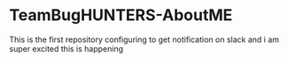 # TeamBugHUNTERS-AboutME
This is the first repository configuring to get notification on slack and i am super excited this is happening
